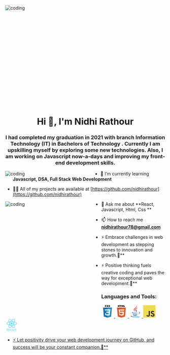<!-- [![](https://kinsta.com/wp-content/uploads/2023/02/github-pages-1024x512.jpg)](https://nidhirathour.github.io) -->
<img align="left" alt="coding" width="100%" height="350" src="https://kinsta.com/wp-content/uploads/2023/02/github-pages-1024x512.jpg" >
<h1 align="center">Hi 👋, I'm Nidhi Rathour</h1>
<h3 align="center">I had completed my graduation in 2021 with branch Information Technology (IT) in Bachelors of Technology . Currently I am upskilling myself by exploring some new technologies. Also, I am working on Javascript now-a-days and improving my front-end development skills.</h3>

<img align="left" alt="coding" width="300" src= "https://kinsta.com/wp-content/uploads/2023/02/github-pages-1024x512.jpg">



- 🌱 I’m currently learning **Javascript, DSA, Full Stack Web Development**

- 👨‍💻 All of my projects are available at [https://github.com/nidhirathour](https://github.com/nidhirathour)

<img align="left" alt="coding" width="60%" height="350" src= "https://media.istockphoto.com/id/903044512/vector/user-icon-vector-with-laptop-computer-female-person-profile-avatar-for-business-and-online.jpg?s=612x612&w=0&k=20&c=iLtKPgwQGblmh9pOgJxVDepyCYyxYnV29j5WEP28rOo=" >

- 💬 Ask me about **React, Javascript, Html, Css **

- 📫 How to reach me **nidhirathour78@gmail.com**

- ⚡ Embrace challenges in web development as stepping stones to innovation and growth.🤩**

- ⚡ Positive thinking fuels creative coding and paves the way for exceptional web development.🤩**

<h3 align="left">Languages and Tools:</h3>
<p align="left">  <a href="https://www.w3schools.com/css/" target="_blank" rel="noreferrer"> <img src="https://raw.githubusercontent.com/devicons/devicon/master/icons/css3/css3-original-wordmark.svg" alt="css3" width="40" height="40"/> </a>  <a href="https://www.w3.org/html/" target="_blank" rel="noreferrer"> <img src="https://raw.githubusercontent.com/devicons/devicon/master/icons/html5/html5-original-wordmark.svg" alt="html5" width="40" height="40"/> </a> <a href="https://www.java.com" target="_blank" rel="noreferrer"> <img src="https://raw.githubusercontent.com/devicons/devicon/master/icons/java/java-original.svg" alt="java" width="40" height="40"/> </a> <a href="https://developer.mozilla.org/en-US/docs/Web/JavaScript" target="_blank" rel="noreferrer"> <img src="https://raw.githubusercontent.com/devicons/devicon/master/icons/javascript/javascript-original.svg" alt="javascript" width="40" height="40"/> </a>  <a href="https://reactjs.org/" target="_blank" rel="noreferrer"> <img src="https://raw.githubusercontent.com/devicons/devicon/master/icons/react/react-original-wordmark.svg" alt="react" width="40" height="40"/> </a> <a href="https://reactnative.dev/" target="_blank" rel="noreferrer"> 


- ⚡ Let positivity drive your web development journey on GitHub, and success will be your constant companion.🤩**
